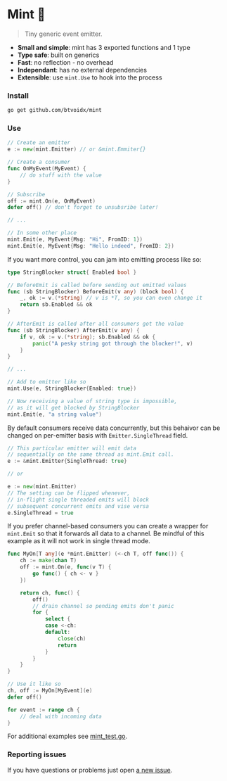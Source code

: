 # Mint 🍃
> Tiny generic event emitter.

- **Small and simple**: mint has 3 exported functions and 1 type
- **Type safe**: built on generics
- **Fast**: no reflection - no overhead
- **Independant**: has no external dependencies
- **Extensible**: use `mint.Use` to hook into the process

### Install
```sh
go get github.com/btvoidx/mint
```

### Use
```go
// Create an emitter
e := new(mint.Emitter) // or &mint.Emmiter{}

// Create a consumer
func OnMyEvent(MyEvent) {
	// do stuff with the value
}

// Subscribe
off := mint.On(e, OnMyEvent)
defer off() // don't forget to unsubsribe later!

// ...

// In some other place
mint.Emit(e, MyEvent{Msg: "Hi", FromID: 1})
mint.Emit(e, MyEvent{Msg: "Hello indeed", FromID: 2})
```

If you want more control, you can jam into emitting process like so:
```go
type StringBlocker struct{ Enabled bool }

// BeforeEmit is called before sending out emitted values
func (sb StringBlocker) BeforeEmit(v any) (block bool) {
	_, ok := v.(*string) // v is *T, so you can even change it
	return sb.Enabled && ok
}

// AfterEmit is called after all consumers got the value
func (sb StringBlocker) AfterEmit(v any) {
	if v, ok := v.(*string); sb.Enabled && ok {
		panic("A pesky string got through the blocker!", v)
	}
}

// ...

// Add to emitter like so
mint.Use(e, StringBlocker{Enabled: true})

// Now receiving a value of string type is impossible,
// as it will get blocked by StringBlocker
mint.Emit(e, "a string value")
```

By default consumers receive data concurrently, but this behaivor
can be changed on per-emitter basis with `Emitter.SingleThread` field.
```go
// This particular emitter will emit data
// sequentially on the same thread as mint.Emit call.
e := &mint.Emitter{SingleThread: true}

// or

e := new(mint.Emitter)
// The setting can be flipped whenever,
// in-flight single threaded emits will block
// subsequent concurrent emits and vise versa
e.SingleThread = true 
```

If you prefer channel-based consumers you can create a wrapper
for `mint.Emit` so that it forwards all data to a channel. Be
mindful of this example as it will not work in single thread mode.
```go
func MyOn[T any](e *mint.Emitter) (<-ch T, off func()) {
	ch := make(chan T)
	off := mint.On(e, func(v T) {
		go func() { ch <- v }
	})

	return ch, func() {
		off()
		// drain channel so pending emits don't panic
		for {
			select {
			case <-ch:
			default:
				close(ch)
				return
			}
		}
	}
}

// Use it like so
ch, off := MyOn[MyEvent](e)
defer off()

for event := range ch {
	// deal with incoming data
}
```

For additional examples see [mint_test.go](mint_test.go).

### Reporting issues
If you have questions or problems just open [a new issue](../../issues/new).
